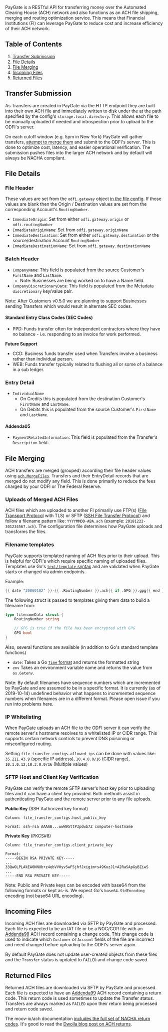 PayGate is a RESTful API for transferring money over the Automated Clearing House (ACH) network and also functions as an ACH file shipping, merging and routing optimization service. This means that Financial Institutions (FI) can leverage PayGate to reduce cost and increase efficiency of their ACH network.

## Table of Contents

1. [Transfer Submission](#transfer-submission)
1. [File Details](#file-details)
1. [File Merging](#file-merging)
1. [Incoming Files](#incoming-files)
1. [Returned Files](#returned-files)

## Transfer Submission

As Transfers are created in PayGate via the HTTP endpoint they are built into their own ACH file and immediately written to disk under the at the path specified by the config's `storage.local.directory`. This allows each file to be manually uploaded if needed and introspection prior to upload to the ODFI's server.

On each cutoff window (e.g. 5pm in New York) PayGate will gather transfers, [attempt to merge them](#merging-of-ach-files) and submit to the ODFI's server. This is done to optimize cost, latency, and easier operational verification. The submission pushes files into the larger ACH network and by default will always be NACHA compliant.

## File Details

### File Header

These values are set from the `odfi.gateway` object [in the file config](https://github.com/moov-io/paygate/blob/master/docs/config.md#odfi). If those values are blank then the Origin / Destination values are set from the corresponding Account's `RoutingNumber`.

- `ImmediateOrigin`: Set from either `odfi.gateway.origin` or `odfi.routingNumber`
- `ImmediateOriginName`: Set from `odfi.gateway.originName`
- `ImmediateDestination`: Set from either `odfi.gateway.destination` or the source/destination Account `RoutingNumber`
- `ImmediateDestinationName`:  Set from `odfi.gateway.destinationName`

### Batch Header

- `CompanyName`: This field is populated from the source Customer's `FirstName` and `LastName`.
   - Note: Businesses are being worked on to have a Name field.
- `CompanyDiscretionaryData`: This field is populated from the Metadata `discretionary` key/value pair.

Note: After Customers v0.5.0 we are planning to support Businesses sending Transfers which would result in alternate SEC codes.

#### Standard Entry Class Codes (SEC Codes)

- PPD: Funds transfer often for independent contractors where they have no balance - i.e. responding to an invoice for work performed.

**Future Support**

- CCD: Business funds transfer used when Transfers involve a business rather than individual person.
- WEB: Funds transfer typically related to flushing all or some of a balance in a sub ledger.

### Entry Detail

- `IndividualName`
   - On Credits this is populated from the destination Customer's `FirstName` and `LastName`.
   - On Debits this is populated from the source Customer's `FirstName` and `LastName`.

#### Addenda05

- `PaymentRelatedInformation`: This field is populated from the Transfer's `Description` field.

## File Merging

ACH transfers are merged (grouped) according their file header values using [`ach.MergeFiles`](https://godoc.org/github.com/moov-io/ach#MergeFiles). Transfers and their EntryDetail records that are merged do not modify any field. This is done primarily to reduce the fees charged by your ODFI or The Federal Reserve.

### Uploads of Merged ACH Files

ACH files which are uploaded to another FI primarily use FTP(s) ([File Transport Protocol](https://en.wikipedia.org/wiki/File_Transfer_Protocol) with TLS) or SFTP ([SSH File Transfer Protocol](https://en.wikipedia.org/wiki/SSH_File_Transfer_Protocol)) and follow a filename pattern like: `YYYYMMDD-ABA.ach` (example: `20181222-301234567.ach`). The configuration file determines how PayGate uploads and transforms the files.

### Filename templates

PayGate supports templated naming of ACH files prior to their upload. This is helpful for ODFI's which require specific naming of uploaded files. Templates use Go's [`text/template` syntax](https://golang.org/pkg/text/template/) and are validated when PayGate starts or changed via admin endpoints.

Example:

```go
{{ date "20060102" }}-{{ .RoutingNumber }}.ach{{ if .GPG }}.gpg{{ end }}
```


The following struct is passed to templates giving them data to build a filename from:

```Go
type filenameData struct {
	RoutingNumber string

	// GPG is true if the file has been encrypted with GPG
	GPG bool
}
```

Also, several functions are available (in addition to Go's standard template functions)

- `date`: Takes a Go [`Time` format](https://golang.org/pkg/time/#Time.Format) and returns the formatted string
- `env` Takes an environment variable name and returns the value from `os.Getenv`.

Note: By default filenames have sequence numbers which are incremented by PayGate and are assumed to be in a specific format. It is currently (as of 2019-10-14) undefined behavior what happens to incremented sequence numbers when filenames are in a different format. Please open issue if you run into problems here.

### IP Whitelisting

When PayGate uploads an ACH file to the ODFI server it can verify the remote server's hostname resolves to a whitelisted IP or CIDR range. This supports certain network controls to prevent DNS poisoning or misconfigured routing.

Setting `file_transfer_configs.allowed_ips` can be done with values like: `35.211.43.9` (specific IP address), `10.4.0.0/16` (CIDR range), `10.1.0.12,10.3.0.0/16` (Multiple values)

### SFTP Host and Client Key Verification

PayGate can verify the remote SFTP server's host key prior to uploading files and it can have a client key provided. Both methods assist in authenticating PayGate and the remote server prior to any file uploads.

**Public Key** (SSH Authorized key format)

```
Column: file_transfer_configs.host_public_key

Format: ssh-rsa AAAAB...wwW95ttP3pdwb7Z computer-hostname
```

**Private Key** (PKCS#8)

```
Column: file_transfer_configs.client_private_key

Format:
-----BEGIN RSA PRIVATE KEY-----
...
33QwOLPLAkEA0NNUb+z4ebVVHyvSwF5jhfJxigim+s49KuzJ1+A2RaSApGyBZiwS
...
-----END RSA PRIVATE KEY-----
```

Note: Public and Private keys can be encoded with base64 from the following formats or kept as-is. We expect Go's `base64.StdEncoding` encoding (not base64 URL encoding).

## Incoming Files

Incoming ACH files are downloaded via SFTP by PayGate and processed. Each file is expected to be an IAT file or be a NOC/COR file with an [Addenda98](https://godoc.org/github.com/moov-io/ach#Addenda98) ACH record containing a change code. This change code is used to indicate which `Customer` or `Account` fields of the file are incorrect and need changed before uploading to the ODFI's server again.

By default PayGate does not update user-created objects from these files and the `Transfer` status is updated to `FAILED` and change code saved.

## Returned Files

Returned ACH files are downloaded via SFTP by PayGate and processed. Each file is expected to have an [Addenda99](https://godoc.org/github.com/moov-io/ach#Addenda99) ACH record containing a return code. This return code is used sometimes to update the Transfer status. Transfers are always marked as `FAILED` upon their return being processed and return code saved.

The moov-io/ach documentation [includes the full set of NACHA return codes](https://moov-io.github.io/ach/returns.html). It's good to read the [Dwolla blog post on ACH returns](https://www.dwolla.com/updates/understanding-ach-returns-process/).
